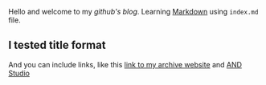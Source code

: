 Hello and welcome to my *github's blog*. Learning [Markdown](https://guides.github.com/features/mastering-markdown/) using `index.md` file. 

## I tested title format

And you can include links, like this [link to my archive website](https://www.cargocollective.com/henrikcheung) and [AND Studio](https://henrik616.wixsite.com/website/projects)
